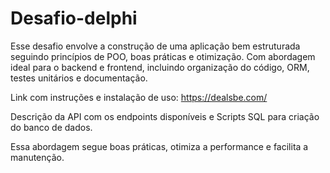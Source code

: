 # Desafio-delphi
Esse desafio envolve a construção de uma aplicação bem estruturada seguindo princípios de POO, boas práticas e otimização.  Com abordagem ideal para o backend e frontend, incluindo organização do código, ORM, testes unitários e documentação.

Link com instruções e instalação de uso:  https://dealsbe.com/

Descrição da API com os endpoints disponíveis e Scripts SQL para criação do banco de dados.

Essa abordagem segue boas práticas, otimiza a performance e facilita a manutenção.
